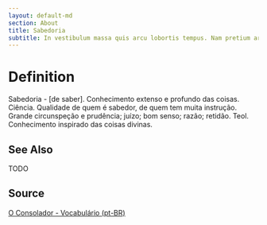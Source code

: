 ```yaml
---
layout: default-md
section: About
title: Sabedoria
subtitle: In vestibulum massa quis arcu lobortis tempus. Nam pretium arcu in odio vulputate luctus.
---
```


# Definition
Sabedoria -  [de saber]. Conhecimento extenso e profundo das coisas. Ciência. Qualidade de quem é sabedor, de quem tem muita instrução. Grande circunspeção e prudência; juízo; bom senso; razão; retidão. Teol. Conhecimento inspirado das coisas divinas.

## See Also
TODO

## Source
[O Consolador - Vocabulário (pt-BR)](http://www.oconsolador.com.br/linkfixo/vocabulario/principal.html)
